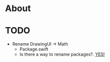 # About

# TODO
* Rename DrawingUI -> Math
  * Package.swift
  * Is there a way to rename packages?. [YES!](https://github.com/apple/swift-package-manager/blob/main/Documentation/ModuleAliasing.md)

